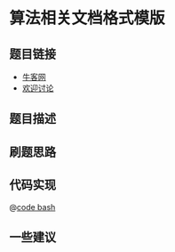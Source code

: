 # 算法相关文档格式模版




## 题目链接

- [牛客网]()
- [欢迎讨论]()

## 题目描述


## 刷题思路

## 代码实现

@[code bash](@code/algorithm/shell/shell-1.sh)


## 一些建议